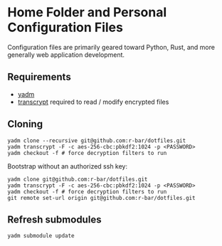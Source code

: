 # Home Folder and Personal Configuration Files

Configuration files are primarily geared toward Python, Rust, and more generally
web application development.

## Requirements
* [yadm](https://yadm.io/)
* [transcrypt](https://github.com/r-bar/transcrypt) required to read /
  modify encrypted files

## Cloning
```
yadm clone --recursive git@github.com:r-bar/dotfiles.git
yadm transcrypt -F -c aes-256-cbc:pbkdf2:1024 -p <PASSWORD>
yadm checkout -f # force decryption filters to run
```

Bootstrap without an authorized ssh key:
```
yadm clone git@github.com:r-bar/dotfiles.git
yadm transcrypt -F -c aes-256-cbc:pbkdf2:1024 -p <PASSWORD>
yadm checkout -f # force decryption filters to run
git remote set-url origin git@github.com:r-bar/dotfiles.git
```

## Refresh submodules
```
yadm submodule update
```
